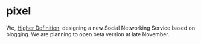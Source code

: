 # pixel
We, <a href="https://www.instagram.com/higher__definition/">Higher Definition</a>, designing a new Social Networking Service based on blogging.
We are planning to open beta version at late November.
